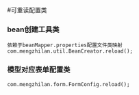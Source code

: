 #可重读配置类

### bean创建工具类
```
依赖于beanMapper.properties配置文件类映射
com.mengzhilan.util.BeanCreator.reload();
```

### 模型对应表单配置类
```
com.mengzhilan.form.FormConfig.reload();
```